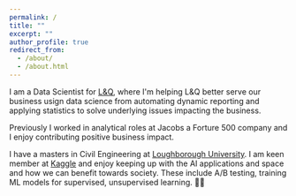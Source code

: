 ```yaml
---
permalink: /
title: ""
excerpt: ""
author_profile: true
redirect_from: 
  - /about/
  - /about.html
---
```


I am a Data Scientist for [L&Q](https://www.lqgroup.org.uk/), where I'm helping L&Q better serve our business usign data science from automating dynamic reporting and applying statistics to solve underlying issues impacting the business.

Previously I worked in analytical roles at Jacobs a Forture 500 company and I enjoy contributing positive business impact.

I have a masters in Civil Engineering at [Loughborough University](https://www.lboro.ac.uk/study/undergraduate/courses/a-z/civil-engineering-meng/). I am keen member at [Kaggle](https://www.kaggle.com/richieone13) and enjoy keeping up with the AI applications and space and how we can benefit towards society. These include A/B testing, training ML models for supervised, unsupervised learning. 🤖💬
